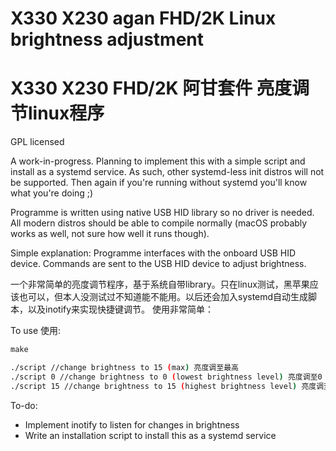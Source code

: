 # X330 X230 agan FHD/2K Linux brightness adjustment 
# X330 X230 FHD/2K 阿甘套件 亮度调节linux程序

GPL licensed

A work-in-progress.
Planning to implement this with a simple script and install as a systemd service. As such, other systemd-less init distros will not be supported. Then again if you're running without systemd you'll know what you're doing ;) 

Programme is written using native USB HID library so no driver is needed. All modern distros should be able to compile normally (macOS probably works as well, not sure how well it runs though). 

Simple explanation:
Programme interfaces with the onboard USB HID device. Commands are sent to the USB HID device to adjust brightness. 

一个非常简单的亮度调节程序，基于系统自带library。只在linux测试，黑苹果应该也可以，但本人没测试过不知道能不能用。以后还会加入systemd自动生成脚本，以及inotify来实现快捷键调节。
使用非常简单：

To use 使用:
```C
make
```
```bash
./script //change brightness to 15 (max) 亮度调至最高
./script 0 //change brightness to 0 (lowest brightness level) 亮度调至0（最低亮度）
./script 15 //change brightness to 15 (highest brightness level) 亮度调至15（最高亮度）
```

To-do:
* Implement inotify to listen for changes in brightness
* Write an installation script to install this as a systemd service
